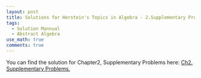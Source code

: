 ```yaml
---
layout: post
title: Solutions for Herstein's Topics in Algebra - 2.Supplementary Problems
tags:
  - Solution Mannual
  - Abstract Algebra
use_math: true
comments: true
---
```

You can find the solution for Chapter2, Supplementary Problems here:
[Ch2. Supplementary Problems.](/assets/Herstein_Topics_in_Algebra_solution_sup.pdf)
